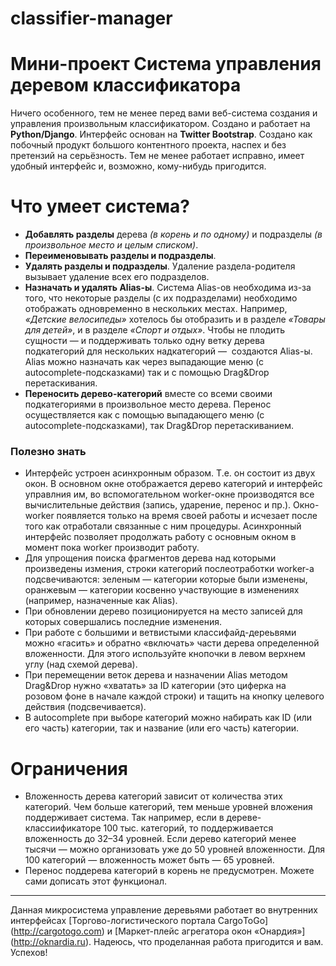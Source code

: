 # classifier-manager

Мини-проект
Система управления деревом классификатора
=====================

 Ничего особенного, тем не менее перед вами веб-система создания и управления произвольным классификатором. Создано и работает на **Python/Django**. Интерфейс основан на **Twitter Bootstrap**. Создано как побочный продукт большого контентного проекта, наспех и без претензий на серьёзность. Тем не менее работает исправно, имеет удобный интерфейс и, возможно, кому-нибудь пригодится.

# Что умеет система?

* **Добавлять разделы** дерева _(в корень и по одному)_ и подразделы _(в произвольное место и целым списком)_.
* **Переименовывать разделы и подразделы**.
* **Удалять разделы и подразделы**. Удаление раздела-родителя вызывает удаление всех его подразделов.
* **Назначать и удалять Alias-ы**. Система Alias-ов необходима из-за того, что некоторые разделы (с их подразделами) необходимо отображать одновременно в нескольких местах. Например, _«Детские велосипеды»_ хотелось бы отобразить и в разделе _«Товары для детей»_, и в разделе _«Спорт и отдых»_. Чтобы не плодить сущности — и поддерживать только одну ветку дерева подкатегорий для нескольких надкатегорий —  создаются Alias-ы. Alias можно назначать как через выпадающие меню (с autocomplete-подсказками) так и с помощью Drag&Drop перетаскивания.
* **Переносить дерево-категорий** вместе со всеми своими подкатегориями в произвольное место дерева. Перенос осуществляется как с помощью выпадающего меню (с autocomplete-подсказками), так Drag&Drop перетаскиванием.

### Полезно знать
* Интерфейс устроен асинхронным образом. Т.е. он состоит из двух окон. В основном окне отображается дерево категорий и интерфейс управлния им, во вспомогательном worker-окне производятся все вычислительные действия (запись, ударение, перенос и пр.). Окно-worker появляется только на время своей работы и исчезает после того как отработали связанные с ним процедуры. Асинхронный интерфейс позволяет продолжать работу с основным окном в момент пока worker производит работу.
* Для упрощения поиска фрагментов дерева над которыми произведены измения, строки категорий послеотработки worker-а подсвечиваются: зеленым — категории которые были изменены, оранжевым — категории косвенно участвующие в изменениях (например, назначенные как Alias).
* При обновлении дерево позиционируется на место записей для которых совершались последние изменения.
* При работе с большими и ветвистыми классифайд-дереьвями можно «гасить» и обратно «включать» части дерева определенной вложенности. Для этого используйте кнопочки в левом верхнем углу (над схемой дерева).
* При перемещении веток дерева и назначении Alias методом Drag&Drop нужно «хватать» за ID категории (это циферка на розовом фоне в начале каждой строки) и тащить на кнопку целевого действия (подсвечивается).
* В аutocomplete при выборе категорий можно набирать как ID (или его часть) категории, так и название (или его часть) категории.

# Ограничения

* Вложенность дерева категорий зависит от количества этих категорий. Чем больше категорий, тем меньше уровней вложения поддерживает система. Так например, если в дереве-классиификаторе 100 тыс. категорий, то поддерживается вложенность до 32–34 уровней. Если дерево категорий менее тысячи — можно организовать уже до 50 уровней вложенности. Для 100 категорий — вложенность может быть — 65 уровней.
* Перенос поддерева категорий в корень не предусмотрен. Можете сами дописать этот функционал.

------
Данная микросистема управление деревьями работает во внутренних интерфейсах [Торгово-логистического портала CargоToGo] (http://cargotogo.com) и [Маркет-плейс агрегатора окон «Онардия»] (http://oknardia.ru). Надеюсь, что проделанная работа пригодится и вам. Успехов!




